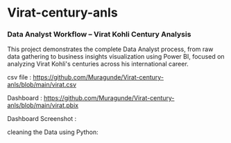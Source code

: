 # Virat-century-anls
### Data Analyst Workflow – Virat Kohli Century Analysis
This project demonstrates the complete Data Analyst process, from raw data gathering to business insights visualization using Power BI, focused on analyzing Virat Kohli's centuries across his international career.

csv file : https://github.com/Muragunde/Virat-century-anls/blob/main/virat.csv

Dashboard : https://github.com/Muragunde/Virat-century-anls/blob/main/virat.pbix

Dashboard Screenshot :

cleaning the Data using Python: 
